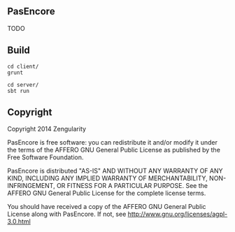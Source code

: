 PasEncore
---

TODO

Build
---

```
cd client/
grunt
```

```
cd server/
sbt run
```


Copyright
---

Copyright 2014 Zengularity

PasEncore is free software: you can redistribute it and/or modify it under the terms of the AFFERO GNU General Public License as published by the Free Software Foundation.

PasEncore is distributed "AS-IS" AND WITHOUT ANY WARRANTY OF ANY KIND, INCLUDING ANY IMPLIED WARRANTY OF MERCHANTABILITY, NON-INFRINGEMENT, OR FITNESS FOR A PARTICULAR PURPOSE. See the AFFERO GNU General Public License for the complete license terms.

You should have received a copy of the AFFERO GNU General Public License along with PasEncore. If not, see http://www.gnu.org/licenses/agpl-3.0.html
